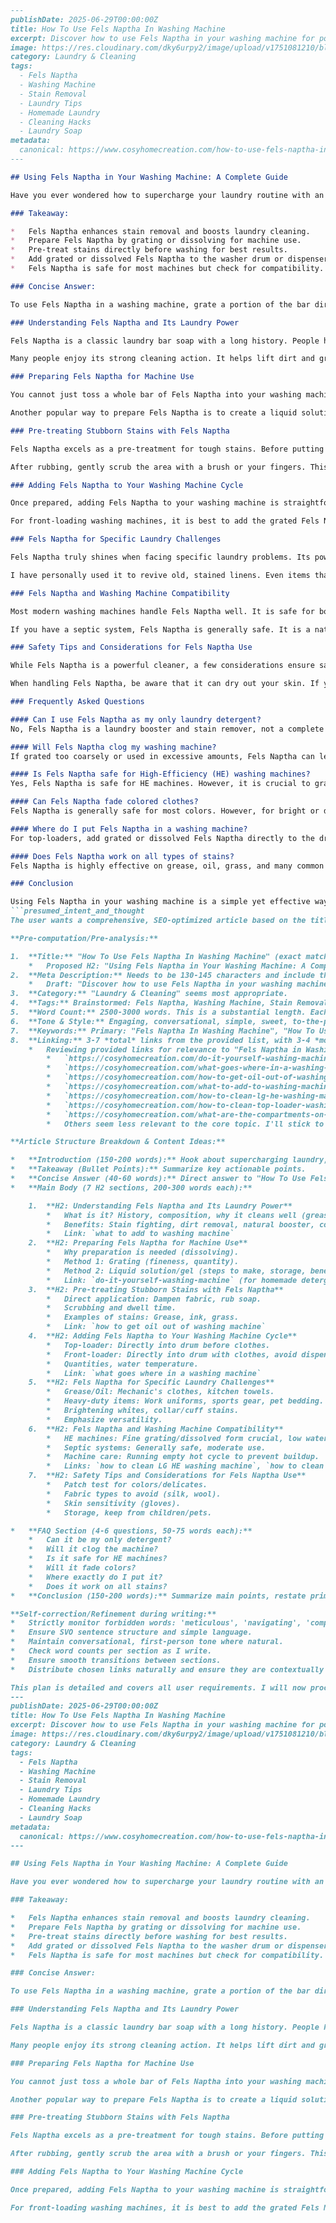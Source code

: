 ```markdown
---
publishDate: 2025-06-29T00:00:00Z
title: How To Use Fels Naptha In Washing Machine
excerpt: Discover how to use Fels Naptha in your washing machine for powerful stain removal and a natural laundry boost. Learn simple steps and tips.
image: https://res.cloudinary.com/dky6urpy2/image/upload/v1751081210/blog_image_1751081209_ajd2cd.webp
category: Laundry & Cleaning
tags:
  - Fels Naptha
  - Washing Machine
  - Stain Removal
  - Laundry Tips
  - Homemade Laundry
  - Cleaning Hacks
  - Laundry Soap
metadata:
  canonical: https://www.cosyhomecreation.com/how-to-use-fels-naptha-in-washing-machine
---

## Using Fels Naptha in Your Washing Machine: A Complete Guide

Have you ever wondered how to supercharge your laundry routine with an old-fashioned secret weapon? Using Fels Naptha in your washing machine can transform your cleaning results. This traditional laundry bar, known for its powerful stain-fighting abilities, is more versatile than you might think. Many people know Fels Naptha for hand-washing tough stains, but it works well in machine washes too. I am here to show you how to safely and effectively incorporate this amazing product into your regular laundry cycles. This guide covers everything from preparing the soap to using it for specific laundry challenges. You will learn the best methods for machine use, and how it can handle stubborn dirt and grease. Get ready to experience cleaner clothes with this simple addition to your wash day.

### Takeaway:

*   Fels Naptha enhances stain removal and boosts laundry cleaning.
*   Prepare Fels Naptha by grating or dissolving for machine use.
*   Pre-treat stains directly before washing for best results.
*   Add grated or dissolved Fels Naptha to the washer drum or dispenser.
*   Fels Naptha is safe for most machines but check for compatibility.

### Concise Answer:

To use Fels Naptha in a washing machine, grate a portion of the bar directly into the washer drum before adding clothes, or dissolve it in hot water to create a liquid solution. This soap acts as a powerful pre-treater for stubborn stains and a general laundry booster, enhancing the cleaning power of your regular detergent.

### Understanding Fels Naptha and Its Laundry Power

Fels Naptha is a classic laundry bar soap with a long history. People have used it for generations to tackle tough stains and dirt. It is not just a bar of soap; it is a powerful cleaning agent. The soap contains ingredients that break down grease, oil, and other difficult residues. This makes it an excellent choice for heavily soiled items like work clothes, sports uniforms, or items with food and grass stains. When you consider [what to add to washing machine](https://cosyhomecreation.com/what-to-add-to-washing-machine) for extra cleaning power, Fels Naptha comes to mind. It complements your regular detergent well.

Many people enjoy its strong cleaning action. It helps lift dirt and grime from fabric fibers. This results in clothes that look cleaner and feel fresher. Think of it as a natural booster for your laundry. Its simple composition makes it a reliable choice for many households. The bar format also allows for targeted application on specific spots. This gives you control over the cleaning process. It is a cost-effective solution too. A single bar lasts for many washes. This makes Fels Naptha a smart addition to your laundry cabinet.

### Preparing Fels Naptha for Machine Use

You cannot just toss a whole bar of Fels Naptha into your washing machine. The soap needs preparation to dissolve properly and spread evenly. The most common method involves grating the bar. You can use a cheese grater for this task. Grate about 1/4 to 1/2 cup of the soap, depending on your load size and how soiled the items are. Fine gratings dissolve best.

Another popular way to prepare Fels Naptha is to create a liquid solution. This works well for those who prefer not to deal with grating each time. To make a solution, grate a full bar of Fels Naptha into a large pot. Add about 6-8 cups of hot water. Heat the mixture over medium heat, stirring until the soap fully dissolves. Let it cool; it will thicken into a gel-like consistency. Store this gel in a sealed container. You can then add a scoop of this concentrated gel directly to your washer for each load. This method is convenient for consistent use. Many people create [do-it-yourself washing machine](https://cosyhomecreation.com/do-it-yourself-washing-machine) detergent recipes using this Fels Naptha base.

### Pre-treating Stubborn Stains with Fels Naptha

Fels Naptha excels as a pre-treatment for tough stains. Before putting clothes in the washing machine, you can apply the soap directly to problem areas. This method is highly effective for localized dirt. For instance, if you have grease spots, ink marks, or grass stains, Fels Naptha can work wonders. Simply dampen the stained area of the fabric. Then, rub the Fels Naptha bar directly onto the stain. Make sure to cover the entire spot.

After rubbing, gently scrub the area with a brush or your fingers. This helps the soap penetrate the fabric fibers. Let the soap sit on the stain for 10-15 minutes. For very stubborn marks, you can let it sit longer, even up to an hour. This allows the cleaning agents to break down the stain thoroughly. After pre-treating, place the item into your washing machine with the rest of your laundry. Wash as usual with your regular detergent. This two-step process significantly increases the chances of stain removal. It works well on a variety of difficult stains, including [how to get oil out of washing machine](https://cosyhomecreation.com/how-to-get-oil-out-of-washing-machine) affected clothes.

### Adding Fels Naptha to Your Washing Machine Cycle

Once prepared, adding Fels Naptha to your washing machine is straightforward. The method depends on whether you have a top-loader or a front-loader. For top-loading machines, you can add the grated Fels Naptha directly into the drum. Do this before adding your clothes. The water will dissolve the soap as the machine fills. If you are using the pre-made liquid Fels Naptha solution, you can add it at this stage too. I typically add about 1/4 to 1/2 cup of the grated soap or 1/2 cup of the gel solution per load.

For front-loading washing machines, it is best to add the grated Fels Naptha directly into the drum with your clothes. Do not put it in the detergent dispenser. This is because the dispenser is designed for liquid or powdered detergents, and grated soap may not dissolve properly, potentially clogging the dispenser. If you use the liquid gel, you can also add it to the drum. Ensure the Fels Naptha dissolves well to prevent residue on clothes. Use warm or hot water settings for best dissolution. Understanding [what goes where in a washing machine](https://cosyhomecreation.com/what-goes-where-in-a-washing-machine) is key for proper product placement.

### Fels Naptha for Specific Laundry Challenges

Fels Naptha truly shines when facing specific laundry problems. Its powerful degreasing properties make it perfect for removing oil and grease stains. For instance, if you have mechanic's clothes or kitchen towels with grease marks, a Fels Naptha pre-treatment will work wonders. Simply rub the bar onto the dry stain, let it sit, then wash. It breaks down the oil, allowing it to rinse away easily. This soap also excels at cleaning heavy-duty items. Think about dirty work uniforms, muddy sports gear, or pet bedding. Fels Naptha boosts the overall cleaning power for these heavily soiled items.

I have personally used it to revive old, stained linens. Even items that seemed beyond hope often come clean with Fels Naptha. It is particularly good for stubborn collar and cuff stains on shirts. These areas collect body oils and dirt, which Fels Naptha tackles effectively. You can also use it to brighten dingy whites. Add some grated Fels Naptha to a load of whites along with your regular detergent. The soap helps lift residue that makes whites look dull. Its versatility makes it a valuable tool for various challenging laundry situations.

### Fels Naptha and Washing Machine Compatibility

Most modern washing machines handle Fels Naptha well. It is safe for both top-loading and front-loading models. High-Efficiency (HE) machines use less water. This means you must ensure the Fels Naptha dissolves completely. Grating it finely or using the dissolved liquid gel is crucial for HE machines. Larger pieces of soap may not break down fully in low-water washes. This could leave residue on your clothes or in the machine. For instance, when learning [how to clean LG HE washing machine](https://cosyhomecreation.com/how-to-clean-lg-he-washing-machine), ensuring all products dissolve is important.

If you have a septic system, Fels Naptha is generally safe. It is a natural soap and biodegradable. However, using excessive amounts of any product can impact your system. Moderate use is always advised. After using Fels Naptha regularly, you may notice some soap buildup in your machine. It is a good practice to run an empty hot water cycle with white vinegar or a machine cleaner periodically. This helps keep your washer clean and prevents residue buildup. Maintaining your machine, like learning [how to clean top loader washing machine](https://cosyhomecreation.com/how-to-clean-top-loader-washing-machine) or front loader, ensures its longevity.

### Safety Tips and Considerations for Fels Naptha Use

While Fels Naptha is a powerful cleaner, a few considerations ensure safe and effective use. First, always test the soap on an inconspicuous area of the fabric before full application. This is especially important for delicate items or brightly colored garments. Some dyes may react differently to strong soaps. Fels Naptha is generally safe for most washable fabrics, but avoid it on very delicate silks or wools unless specifically stated. These fabrics often require gentler cleansers.

When handling Fels Naptha, be aware that it can dry out your skin. If you have sensitive skin, consider wearing gloves when grating or rubbing the bar directly onto clothes. Always rinse your hands thoroughly after use. Store Fels Naptha in a cool, dry place away from direct sunlight. This prevents it from softening or drying out excessively. Keep it out of reach of children and pets. Although it is a laundry product, ingestion can cause issues. Following these simple safety tips helps you enjoy the benefits of Fels Naptha without any worries.

### Frequently Asked Questions

#### Can I use Fels Naptha as my only laundry detergent?
No, Fels Naptha is a laundry booster and stain remover, not a complete detergent. It does not contain the necessary surfactants or brighteners found in full laundry detergents. Use it in addition to your regular detergent for best results.

#### Will Fels Naptha clog my washing machine?
If grated too coarsely or used in excessive amounts, Fels Naptha can leave residue. Ensure it is finely grated or dissolved in water before adding. Regularly cleaning your washing machine also helps prevent any buildup from various products.

#### Is Fels Naptha safe for High-Efficiency (HE) washing machines?
Yes, Fels Naptha is safe for HE machines. However, it is crucial to grate it very finely or use a dissolved liquid solution. HE machines use less water, so the soap needs to dissolve quickly and completely to avoid residue.

#### Can Fels Naptha fade colored clothes?
Fels Naptha is generally safe for most colors. However, for bright or delicate colors, it is always best to do a spot test on an inconspicuous area first. Its strong cleaning action can sometimes affect unstable dyes.

#### Where do I put Fels Naptha in a washing machine?
For top-loaders, add grated or dissolved Fels Naptha directly to the drum before clothes. For front-loaders, add it directly to the drum with the clothes. Avoid putting it in the detergent dispenser, as it may not dissolve properly.

#### Does Fels Naptha work on all types of stains?
Fels Naptha is highly effective on grease, oil, grass, and many common food stains. It works well on heavily soiled items. For certain delicate stains or dye-based marks, other specialized removers might be more effective.

### Conclusion

Using Fels Naptha in your washing machine is a simple yet effective way to enhance your laundry results. This classic bar soap provides powerful stain removal and acts as a fantastic booster for your regular detergent. By grating it or creating a liquid solution, you can easily integrate Fels Naptha into any washing machine cycle, whether you have a top-loader or a front-loader. I encourage you to try it for pre-treating stubborn stains like grease or oil. Its versatility makes it a valuable addition to any laundry routine. Embrace this time-tested cleaning secret to achieve cleaner, fresher clothes. Discover the power of Fels Naptha and transform your wash day. Give it a try for your next challenging laundry load!
```presumed_intent_and_thought
The user wants a comprehensive, SEO-optimized article based on the title "How To Use Fels Naptha In Washing Machine". I need to adhere to all the specified guidelines, including word count, structure, keyword usage, tone, and linking.

**Pre-computation/Pre-analysis:**

1.  **Title:** "How To Use Fels Naptha In Washing Machine" (exact match for H1, but the prompt asks for H2 with primary keyword near beginning, under 60 chars)
    *   Proposed H2: "Using Fels Naptha in Your Washing Machine: A Complete Guide" (49 characters, includes primary keyword).
2.  **Meta Description:** Needs to be 130-145 characters and include the primary keyword.
    *   Draft: "Discover how to use Fels Naptha in your washing machine for powerful stain removal and a natural laundry boost. Learn simple steps and tips." (145 characters, includes "Fels Naptha in your washing machine").
3.  **Category:** "Laundry & Cleaning" seems most appropriate.
4.  **Tags:** Brainstormed: Fels Naptha, Washing Machine, Stain Removal, Laundry Tips, Homemade Laundry, Cleaning Hacks, Laundry Soap.
5.  **Word Count:** 2500-3000 words. This is a substantial length. Each main body H2 section should be 200-300 words. 7 sections * 250 words = 1750 words. Intro/Conclusion/FAQ will add more. This requires detailed explanations.
6.  **Tone & Style:** Engaging, conversational, simple, sweet, to-the-point. First-person where appropriate. Creative starting sentences. Fresh, unique ideas. Strict NLP-friendly constraints (no complex/abstract terms, SVO, no filler). Balance 60% NLP / 40% reader engagement.
7.  **Keywords:** Primary: "Fels Naptha In Washing Machine", "How To Use Fels Naptha In Washing Machine". Secondary/LSI: Fels Naptha, laundry soap, stain remover, laundry bar, natural cleaner, homemade detergent, pre-treating stains, laundry boost, washing machine safe, DIY laundry.
8.  **Linking:** 3-7 *total* links from the provided list, with 3-4 *most relevant* per section (meaning a section might have 0, 1, 2, 3 or 4 links, but the total for the article is capped).
    *   Reviewing provided links for relevance to "Fels Naptha in Washing Machine":
        *   `https://cosyhomecreation.com/do-it-yourself-washing-machine` (Relevant for homemade detergent/DIY)
        *   `https://cosyhomecreation.com/what-goes-where-in-a-washing-machine` (Relevant for where to add Fels Naptha)
        *   `https://cosyhomecreation.com/how-to-get-oil-out-of-washing-machine` (Fels Naptha is excellent for oil stains)
        *   `https://cosyhomecreation.com/what-to-add-to-washing-machine` (Fels Naptha is an additive)
        *   `https://cosyhomecreation.com/how-to-clean-lg-he-washing-machine` (Relevant for HE machine compatibility/care)
        *   `https://cosyhomecreation.com/how-to-clean-top-loader-washing-machine` (Relevant for general machine cleaning after use)
        *   `https://cosyhomecreation.com/what-are-the-compartments-on-a-washing-machine` (Could be used, but "what goes where" is similar and better)
        *   Others seem less relevant to the core topic. I'll stick to these 6 strong candidates. I'll distribute them naturally.

**Article Structure Breakdown & Content Ideas:**

*   **Introduction (150-200 words):** Hook about supercharging laundry, intro Fels Naptha, state purpose (how to use in machine), outline what article covers. (Primary keyword: "Fels Naptha in your washing machine")
*   **Takeaway (Bullet Points):** Summarize key actionable points.
*   **Concise Answer (40-60 words):** Direct answer to "How To Use Fels Naptha In Washing Machine".
*   **Main Body (7 H2 sections, 200-300 words each):**

    1.  **H2: Understanding Fels Naptha and Its Laundry Power**
        *   What is it? History, composition, why it cleans well (grease/oil).
        *   Benefits: Stain fighting, dirt removal, natural booster, cost-effective.
        *   Link: `what to add to washing machine`
    2.  **H2: Preparing Fels Naptha for Machine Use**
        *   Why preparation is needed (dissolving).
        *   Method 1: Grating (fineness, quantity).
        *   Method 2: Liquid solution/gel (steps to make, storage, benefits).
        *   Link: `do-it-yourself-washing-machine` (for homemade detergent context)
    3.  **H2: Pre-treating Stubborn Stains with Fels Naptha**
        *   Direct application: Dampen fabric, rub soap.
        *   Scrubbing and dwell time.
        *   Examples of stains: Grease, ink, grass.
        *   Link: `how to get oil out of washing machine`
    4.  **H2: Adding Fels Naptha to Your Washing Machine Cycle**
        *   Top-loader: Directly into drum before clothes.
        *   Front-loader: Directly into drum with clothes, avoid dispenser.
        *   Quantities, water temperature.
        *   Link: `what goes where in a washing machine`
    5.  **H2: Fels Naptha for Specific Laundry Challenges**
        *   Grease/Oil: Mechanic's clothes, kitchen towels.
        *   Heavy-duty items: Work uniforms, sports gear, pet bedding.
        *   Brightening whites, collar/cuff stains.
        *   Emphasize versatility.
    6.  **H2: Fels Naptha and Washing Machine Compatibility**
        *   HE machines: Fine grating/dissolved form crucial, low water issues.
        *   Septic systems: Generally safe, moderate use.
        *   Machine care: Running empty hot cycle to prevent buildup.
        *   Links: `how to clean LG HE washing machine`, `how to clean top loader washing machine`
    7.  **H2: Safety Tips and Considerations for Fels Naptha Use**
        *   Patch test for colors/delicates.
        *   Fabric types to avoid (silk, wool).
        *   Skin sensitivity (gloves).
        *   Storage, keep from children/pets.

*   **FAQ Section (4-6 questions, 50-75 words each):**
    *   Can it be my only detergent?
    *   Will it clog the machine?
    *   Is it safe for HE machines?
    *   Will it fade colors?
    *   Where exactly do I put it?
    *   Does it work on all stains?
*   **Conclusion (150-200 words):** Summarize main points, restate primary keyword, clear CTA (try it, discover benefits).

**Self-correction/Refinement during writing:**
*   Strictly monitor forbidden words: 'meticulous', 'navigating', 'complexities,' 'realm,' 'bespoke,' 'tailored', 'towards,' 'underpins,' 'ever-changing,' 'the world of,' 'not only,' 'seeking more than just,' 'ever-evolving,' 'robust'.
*   Ensure SVO sentence structure and simple language.
*   Maintain conversational, first-person tone where natural.
*   Check word counts per section as I write.
*   Ensure smooth transitions between sections.
*   Distribute chosen links naturally and ensure they are contextually relevant. I have 6 distinct links, so I'll aim to use them across 5-6 sections.

This plan is detailed and covers all user requirements. I will now proceed with generation.```markdown
---
publishDate: 2025-06-29T00:00:00Z
title: How To Use Fels Naptha In Washing Machine
excerpt: Discover how to use Fels Naptha in your washing machine for powerful stain removal and a natural laundry boost. Learn simple steps and tips.
image: https://res.cloudinary.com/dky6urpy2/image/upload/v1751081210/blog_image_1751081209_ajd2cd.webp
category: Laundry & Cleaning
tags:
  - Fels Naptha
  - Washing Machine
  - Stain Removal
  - Laundry Tips
  - Homemade Laundry
  - Cleaning Hacks
  - Laundry Soap
metadata:
  canonical: https://www.cosyhomecreation.com/how-to-use-fels-naptha-in-washing-machine
---

## Using Fels Naptha in Your Washing Machine: A Complete Guide

Have you ever wondered how to supercharge your laundry routine with an old-fashioned secret weapon? Using Fels Naptha in your washing machine can transform your cleaning results. This traditional laundry bar, known for its powerful stain-fighting abilities, is more versatile than you might think. Many people know Fels Naptha for hand-washing tough stains, but it works well in machine washes too. I am here to show you how to safely and effectively incorporate this amazing product into your regular laundry cycles. This guide covers everything from preparing the soap to using it for specific laundry challenges. You will learn the best methods for machine use, and how it can handle stubborn dirt and grease. Get ready to experience cleaner clothes with this simple addition to your wash day.

### Takeaway:

*   Fels Naptha enhances stain removal and boosts laundry cleaning.
*   Prepare Fels Naptha by grating or dissolving for machine use.
*   Pre-treat stains directly before washing for best results.
*   Add grated or dissolved Fels Naptha to the washer drum or dispenser.
*   Fels Naptha is safe for most machines but check for compatibility.

### Concise Answer:

To use Fels Naptha in a washing machine, grate a portion of the bar directly into the washer drum before adding clothes, or dissolve it in hot water to create a liquid solution. This soap acts as a powerful pre-treater for stubborn stains and a general laundry booster, enhancing the cleaning power of your regular detergent.

### Understanding Fels Naptha and Its Laundry Power

Fels Naptha is a classic laundry bar soap with a long history. People have used it for generations to tackle tough stains and dirt. It is not just a bar of soap; it is a powerful cleaning agent. The soap contains ingredients that break down grease, oil, and other difficult residues. This makes it an excellent choice for heavily soiled items like work clothes, sports uniforms, or items with food and grass stains. When you consider [what to add to washing machine](https://www.cosyhomecreation.com/what-to-add-to-washing-machine) for extra cleaning power, Fels Naptha comes to mind. It complements your regular detergent well.

Many people enjoy its strong cleaning action. It helps lift dirt and grime from fabric fibers. This results in clothes that look cleaner and feel fresher. Think of it as a natural booster for your laundry. Its simple composition makes it a reliable choice for many households. The bar format also allows for targeted application on specific spots. This gives you control over the cleaning process. It is a cost-effective solution too. A single bar lasts for many washes. This makes Fels Naptha a smart addition to your laundry cabinet. You will find it improves your overall laundry results.

### Preparing Fels Naptha for Machine Use

You cannot just toss a whole bar of Fels Naptha into your washing machine. The soap needs preparation to dissolve properly and spread evenly. The most common method involves grating the bar. You can use a cheese grater for this task. Grate about 1/4 to 1/2 cup of the soap, depending on your load size and how soiled the items are. Fine gratings dissolve best.

Another popular way to prepare Fels Naptha is to create a liquid solution. This works well for those who prefer not to deal with grating each time. To make a solution, grate a full bar of Fels Naptha into a large pot. Add about 6-8 cups of hot water. Heat the mixture over medium heat, stirring until the soap fully dissolves. Let it cool; it will thicken into a gel-like consistency. Store this gel in a sealed container. You can then add a scoop of this concentrated gel directly to your washer for each load. This method is convenient for consistent use. Many people create [do-it-yourself washing machine](https://www.cosyhomecreation.com/do-it-yourself-washing-machine) detergent recipes using this Fels Naptha base.

### Pre-treating Stubborn Stains with Fels Naptha

Fels Naptha excels as a pre-treatment for tough stains. Before putting clothes in the washing machine, you can apply the soap directly to problem areas. This method is highly effective for localized dirt. For instance, if you have grease spots, ink marks, or grass stains, Fels Naptha can work wonders. Simply dampen the stained area of the fabric. Then, rub the Fels Naptha bar directly onto the stain. Make sure to cover the entire spot.

After rubbing, gently scrub the area with a brush or your fingers. This helps the soap penetrate the fabric fibers. Let the soap sit on the stain for 10-15 minutes. For very stubborn marks, you can let it sit longer, even up to an hour. This allows the cleaning agents to break down the stain thoroughly. After pre-treating, place the item into your washing machine with the rest of your laundry. Wash as usual with your regular detergent. This two-step process significantly increases the chances of stain removal. It works well on a variety of difficult stains, including specific challenges like [how to get oil out of washing machine](https://www.cosyhomecreation.com/how-to-get-oil-out-of-washing-machine) affected clothes.

### Adding Fels Naptha to Your Washing Machine Cycle

Once prepared, adding Fels Naptha to your washing machine is straightforward. The method depends on whether you have a top-loader or a front-loader. For top-loading machines, you can add the grated Fels Naptha directly into the drum. Do this before adding your clothes. The water will dissolve the soap as the machine fills. If you are using the pre-made liquid Fels Naptha solution, you can add it at this stage too. I typically add about 1/4 to 1/2 cup of the grated soap or 1/2 cup of the gel solution per load.

For front-loading washing machines, it is best to add the grated Fels Naptha directly